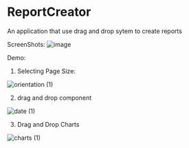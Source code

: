# ReportCreator  
An application that use drag and drop sytem to create reports 

ScreenShots:
![image](https://github.com/Samundar9525/report-creator/assets/71628177/e7dbd6f1-d5de-44d4-b5fd-a21639c41e6a)

Demo:

1. Selecting Page Size:

![orientation (1)](https://github.com/Samundar9525/report-creator/assets/71628177/46cfb8a4-c242-4092-9c77-b59c3cc91b98)

2. drag and drop component

![date (1)](https://github.com/Samundar9525/report-creator/assets/71628177/b8efcdc6-6a13-4eb8-a2f2-585e39748d52)

3. Drag and Drop Charts


![charts (1)](https://github.com/Samundar9525/report-creator/assets/71628177/43ca1f32-f335-4542-8fe0-298d924265da)
